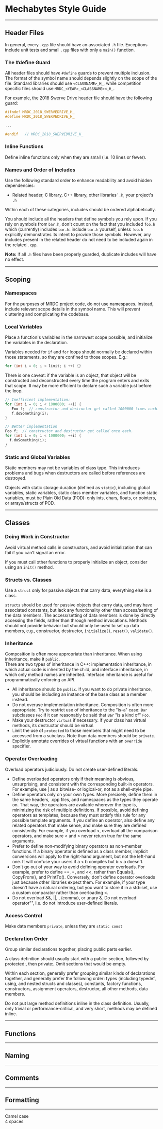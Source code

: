 # Mechabytes Style Guide

---------------
## Header Files
In general, every `.cpp` file should have an associated `.h` file.  Exceptions include unit tests and small `.cpp` files with only a `main()` function.

### The #define Guard
All header files should have `#define` guards to prevent multiple inclusion.  
The format of the symbol name should depends slightly on the scope of the file.  Standard libraries should use `<CLASSNAME>_H_`, while competition specific files should use `MRDC_<YEAR>_<CLASSNAME><_H_`.

For example, the 2018 Swerve Drive header file should have the following guard:
```c++
#ifndef MRDC_2018_SWERVEDRIVE_H_
#define MRDC_2018_SWERVEDRIVE_H_

...

#endif   // MRDC_2018_SWERVEDRIVE_H_
```

### Inline Functions
Define inline functions only when they are small (i.e. 10 lines or fewer).

### Names and Order of Includes
Use the following standard order to enhance readability and avoid hidden dependencies:

- Related header, C library, C++ library, other libraries' `.h`, your project's `.h`

Within each of these categories, includes should be ordered alphabetically.

You should include all the headers that define symbols you rely upon.  If you rely on symbols from `bar.h`, don't count on the fact that you included `foo.h` which (currently) includes `bar.h`: include `bar.h` yourself, unless `foo.h` explicitly demonstrates its intent to provide those symbols.  However, any includes present in the related header do not need to be included again in the related `.cpp`.

**Note:** If all `.h` files have been properly guarded, duplicate includes will have no effect.

---------------
## Scoping

### Namespaces
For the purposes of MRDC project code, do not use namespaces.  Instead, include relevant scope details in the symbol name.  This will prevent cluttering and complicating the codebase.

### Local Variables
Place a function's variables in the narrowest scope possible, and initialize the variables in the declaration.

Variables needed for `if` and `for` loops should normally be declared within those statements, so they are confined to those scopes.  E.g.:  
```c++
for (int i = 0; i < limit; i ++) {}
```
There is one caveat: if the variable is an object, that object will be constructed and deconstructed every time the program enters and exits that scope.  It may be more efficient to declare such a variable just before the loop.
```c++
// Inefficient implementation:
for (int i = 0; i < 1000000; ++i) {
   Foo f;  // constructor and destructor get called 1000000 times each.
   f.doSomething(i);
}

// Better implementation
Foo f;  // constructor and destructor get called once each.
for (int i = 0; i < 1000000; ++i) {
  f.doSomething(i);
}
```

### Static and Global Variables
Static members may not be variables of class type.  This introduces problems and bugs when destructors are called before references are destroyed.

Objects with static storage duration (defined as `static`), including global variables, static variables, static class member variables, and function static variables, must be Plain Old Data (POD): only ints, chars, floats, or pointers, or arrays/structs of POD.

---------------
## Classes

### Doing Work in Constructor
Avoid virtual method calls in constructors, and avoid initialization that can fail if you can't signal an error.

If you must call other functions to properly initialize an object, consider using an `init()` method.

### Structs vs. Classes
Use a `struct` only for passive objects that carry data; everything else is a class.

`structs` should be used for passive objects that carry data, and may have associated constants, but lack any functionality other than access/setting of the data members.  The access/setting of data members is done by directly accessing the fields, rather than through method invocations.  Methods should not provide behavior but should only be used to set up data members, e.g., constructor, destructor, `initialize()`, `reset()`, `validate()`.

### Inheritance
Composition is often more appropriate than inheritance.  When using inheritance, make it `public`.  
There are two types of inheritance in C++: implementation inheritance, in which actual code is inherited by the child, and interface inheritance, in which only method names are inherited. Interface inheritance is useful for programmatically enforcing an API.

* All inheritance should be `public`.  If you want to do private inheritance, you should be including an instance of the base class as a member instead.  
* Do not overuse implementation inheritance. Composition is often more appropriate. Try to restrict use of inheritance to the "is-a" case: `Bar` subclasses `Foo` if it can reasonably be said that `Bar` "is a kind of" `Foo`.  
* Make your destructor `virtual` if necessary. If your class has virtual methods, its destructor should be virtual.  
* Limit the use of `protected` to those members that might need to be accessed from a subclass.  Note than data members should be `private`.  
* Explicitly annotate overrides of virtual functions with an `override` specifier.

### Operator Overloading
Overload operators judiciously. Do not create user-defined literals.

* Define overloaded operators only if their meaning is obvious, unsurprising, and consistent with the corresponding built-in operators. For example, use | as a bitwise- or logical-or, not as a shell-style pipe.
* Define operators only on your own types. More precisely, define them in the same headers, .cpp files, and namespaces as the types they operate on. That way, the operators are available wherever the type is, minimizing the risk of multiple definitions. If possible, avoid defining operators as templates, because they must satisfy this rule for any possible template arguments. If you define an operator, also define any related operators that make sense, and make sure they are defined consistently. For example, if you overload <, overload all the comparison operators, and make sure < and > never return true for the same arguments.
* Prefer to define non-modifying binary operators as non-member functions. If a binary operator is defined as a class member, implicit conversions will apply to the right-hand argument, but not the left-hand one. It will confuse your users if a < b compiles but b < a doesn't.
* Don't go out of your way to avoid defining operator overloads. For example, prefer to define ==, =, and <<, rather than Equals(), CopyFrom(), and PrintTo(). Conversely, don't define operator overloads just because other libraries expect them. For example, if your type doesn't have a natural ordering, but you want to store it in a std::set, use a custom comparator rather than overloading <.
* Do not overload &&, ||, , (comma), or unary &. Do not overload operator"", i.e. do not introduce user-defined literals.

### Access Control
Make data members `private`, unless they are `static const`

### Declaration Order
Group similar declarations together, placing public parts earlier.

A class definition should usually start with a public: section, followed by protected:, then private:. Omit sections that would be empty.

Within each section, generally prefer grouping similar kinds of declarations together, and generally prefer the following order: types (including typedef, using, and nested structs and classes), constants, factory functions, constructors, assignment operators, destructor, all other methods, data members.

Do not put large method definitions inline in the class definition. Usually, only trivial or performance-critical, and very short, methods may be defined inline.

---------------
## Functions


---------------
## Naming


---------------
## Comments


---------------
## Formatting


---------------
Camel case  
4 spaces
